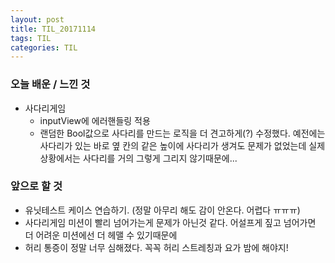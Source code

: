 ```yaml
---
layout: post
title: TIL_20171114
tags: TIL
categories: TIL
---
```


### 오늘 배운 / 느낀 것
- 사다리게임
  - inputView에 에러핸들링 적용
  - 랜덤한 Bool값으로 사다리를 만드는 로직을 더 견고하게(?) 수정했다. 예전에는 사다리가 있는 바로 옆 칸의 같은 높이에 사다리가 생겨도 문제가 없었는데 실제상황에서는 사다리를 거의 그렇게 그리지 않기때문에...


### 앞으로 할 것
- 유닛테스트 케이스 연습하기. (정말 아무리 해도 감이 안온다. 어렵다 ㅠㅠㅠ)
- 사다리게임 미션이 빨리 넘어가는게 문제가 아닌것 같다. 어설프게 짚고 넘어가면 더 어려운 미션에선 더 헤맬 수 있기때문에
- 허리 통증이 정말 너무 심해졌다. 꼭꼭 허리 스트레칭과 요가 밤에 해야지!

    
